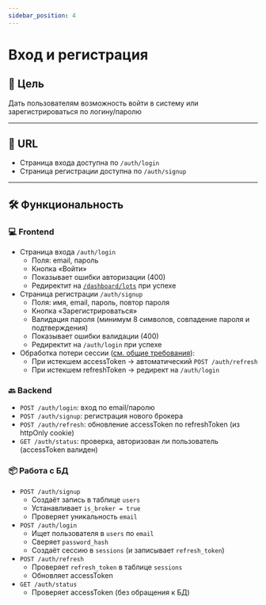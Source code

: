 ```yaml
---
sidebar_position: 4
---
```


# Вход и регистрация

## 🎯 Цель

Дать пользователям возможность войти в систему или зарегистрироваться по логину/паролю

---

## 🔗 URL

- Страница входа доступна по `/auth/login`
- Страница регистрации доступна по `/auth/signup`

---

## 🛠️ Функциональность

### 💻 Frontend

- Страница входа `/auth/login`
    - Поля: email, пароль
    - Кнопка «Войти»
    - Показывает ошибки авторизации (400)
    - Редиректит на [`/dashboard/lots`](my-lots.md) при успехе
- Страница регистрации `/auth/signup`
    - Поля: имя, email, пароль, повтор пароля
    - Кнопка «Зарегистрироваться»
    - Валидация пароля (минимум 8 символов, совпадение пароля и подтверждения)
    - Показывает ошибки валидации (400)
    - Редиректит на `/auth/login` при успехе
- Обработка потери сессии ([см. общие требования](./general.md)):
    - При истекшем accessToken → автоматический `POST /auth/refresh`
    - При истекшем refreshToken → редирект на `/auth/login`

### 🔙 Backend

- `POST /auth/login`: вход по email/паролю
- `POST /auth/signup`: регистрация нового брокера
- `POST /auth/refresh`: обновление accessToken по refreshToken (из httpOnly cookie)
- `GET /auth/status`: проверка, авторизован ли пользователь (accessToken валиден)

### 📦 Работа с БД

- `POST /auth/signup`
    - Создаёт запись в таблице `users`
    - Устанавливает `is_broker = true`
    - Проверяет уникальность `email`
- `POST /auth/login`
    - Ищет пользователя в `users` по `email`
    - Сверяет `password_hash`
    - Создаёт сессию в `sessions` (и записывает `refresh_token`)
- `POST /auth/refresh`
    - Проверяет `refresh_token` в таблице `sessions`
    - Обновляет accessToken
- `GET /auth/status`
    - Проверяет accessToken (без обращения к БД)
